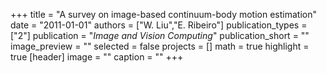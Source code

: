 +++
title = "A survey on image-based continuum-body motion estimation"
date = "2011-01-01"
authors = ["W. Liu","E. Ribeiro"]
publication_types = ["2"]
publication = "_Image and Vision Computing_"
publication_short = ""
image_preview = ""
selected = false
projects = []
math = true
highlight = true
[header]
image = ""
caption = ""
+++

